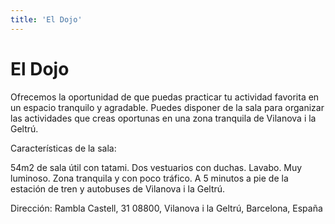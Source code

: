 ```yaml
---
title: 'El Dojo'
---
```


# El Dojo

Ofrecemos la oportunidad de que puedas practicar tu actividad favorita en un espacio tranquilo y agradable. Puedes disponer de la sala para organizar las actividades que creas oportunas en una zona tranquila de Vilanova i la Geltrú.

Características de la sala:

54m2 de sala útil con tatami.
Dos vestuarios con duchas.
Lavabo.
Muy luminoso. Zona tranquila y con poco tráfico.
A 5 minutos a pie de la estación de tren y autobuses de Vilanova i la Geltrú.

Dirección:
Rambla Castell, 31
08800, Vilanova i la Geltrú, Barcelona, España